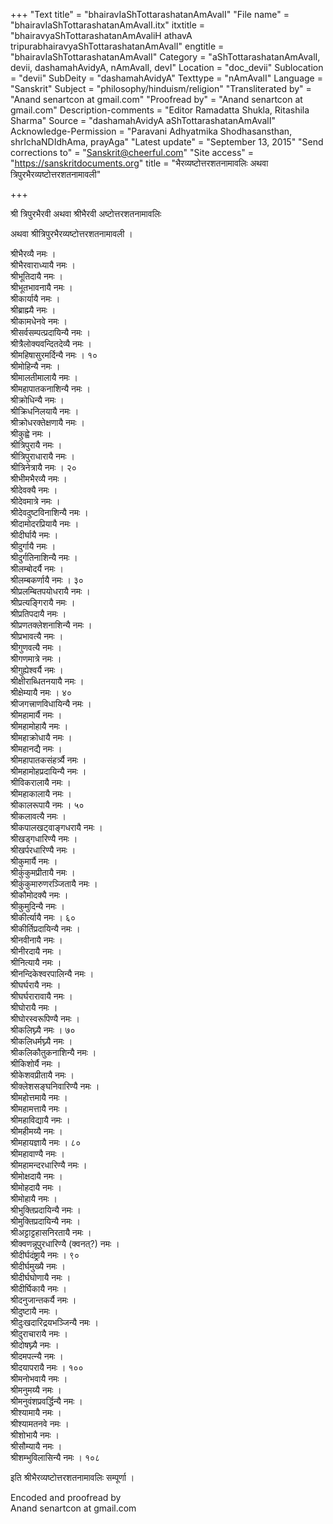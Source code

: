 +++
"Text title" = "bhairavIaShTottarashatanAmAvalI"
"File name" = "bhairavIaShTottarashatanAmAvalI.itx"
itxtitle = "bhairavyaShTottarashatanAmAvaliH athavA tripurabhairavyaShTottarashatanAmAvalI"
engtitle = "bhairavIaShTottarashatanAmAvalI"
Category = "aShTottarashatanAmAvalI, devii, dashamahAvidyA, nAmAvalI, devI"
Location = "doc_devii"
Sublocation = "devii"
SubDeity = "dashamahAvidyA"
Texttype = "nAmAvalI"
Language = "Sanskrit"
Subject = "philosophy/hinduism/religion"
"Transliterated by" = "Anand senartcon at gmail.com"
"Proofread by" = "Anand senartcon at gmail.com"
Description-comments = "Editor Ramadatta Shukla, Ritashila Sharma"
Source = "dashamahAvidyA aShTottarashatanAmAvalI"
Acknowledge-Permission = "Paravani Adhyatmika Shodhasansthan, shrIchaNDIdhAma, prayAga"
"Latest update" = "September 13, 2015"
"Send corrections to" = "Sanskrit@cheerful.com"
"Site access" = "https://sanskritdocuments.org"
title = "भैरव्यष्टोत्तरशतनामावलिः अथवा त्रिपुरभैरव्यष्टोत्तरशतनामावली"

+++
  
 श्री त्रिपुरभैरवी अथवा श्रीभैरवी अष्टोत्तरशतनामावलिः   
  
अथवा श्रीत्रिपुरभैरव्यष्टोत्तरशतनामावली ।  
  
श्रीभैरव्यै नमः ।  
श्रीभैरवाराध्यायै नमः ।  
श्रीभूतिदायै नमः ।  
श्रीभूतभावनायै नमः ।  
श्रीकार्यायै नमः ।  
श्रीब्राह्म्यै नमः ।  
श्रीकामधेनवे नमः ।  
श्रीसर्वसम्पत्प्रदायिन्यै नमः ।  
श्रीत्रैलोक्यवन्दितदेव्यै नमः ।  
श्रीमहिषासुरमर्दिन्यै नमः । १०  
श्रीमोहिन्यै नमः ।  
श्रीमालतीमालायै नमः ।  
श्रीमहापातकनाशिन्यै नमः ।  
श्रीक्रोधिन्यै नमः ।  
श्रीक्रिधनिलयायै नमः ।  
श्रीक्रोधरक्तेक्षणायै नमः ।  
श्रीकुह्वे नमः ।  
श्रीत्रिपुरायै नमः ।  
श्रीत्रिपुराधारायै नमः ।  
श्रीत्रिनेत्रायै नमः । २०  
श्रीभीमभैरव्यै नमः ।  
श्रीदेवक्यै नमः ।  
श्रीदेवमात्रे नमः ।  
श्रीदेवदुष्टविनाशिन्यै नमः ।  
श्रीदामोदरप्रियायै नमः ।  
श्रीदीर्घायै नमः ।  
श्रीदुर्गायै नमः ।  
श्रीदुर्गतिनाशिन्यै नमः ।  
श्रीलम्बोदर्यै नमः ।  
श्रीलम्बकर्णायै नमः । ३०  
श्रीप्रलम्बितपयोधरायै नमः ।  
श्रीप्रत्यङ्गिरायै नमः ।  
श्रीप्रतिपदायै नमः ।  
श्रीप्रणतक्लेशनाशिन्यै नमः ।  
श्रीप्रभावत्यै नमः ।  
श्रीगुणवत्यै नमः ।  
श्रीगणमात्रे नमः ।  
श्रीगुह्येश्वर्यै नमः ।  
श्रीक्षीराब्धितनयायै नमः ।  
श्रीक्षेम्यायै नमः । ४०  
श्रीजगत्त्राणविधायिन्यै नमः ।  
श्रीमहामार्यै नमः ।  
श्रीमहामोहायै नमः ।  
श्रीमहाक्रोधायै नमः ।  
श्रीमहानद्यै नमः ।  
श्रीमहापातकसंहर्त्र्यै नमः ।  
श्रीमहामोहप्रदायिन्यै नमः ।  
श्रीविकरालायै नमः ।  
श्रीमहाकालायै नमः ।  
श्रीकालरूपायै नमः । ५०  
श्रीकलावत्यै नमः ।  
श्रीकपालखट्वाङ्गधरायै नमः ।  
श्रीखड्गधारिण्यै नमः ।  
श्रीखर्परधारिण्यै नमः ।  
श्रीकुमार्यै नमः ।  
श्रीकुंकुमप्रीतायै नमः ।  
श्रीकुंकुमारुणरञ्जितायै नमः ।  
श्रीकौमोदक्यै नमः ।  
श्रीकुमुदिन्यै नमः ।  
श्रीकीर्त्यायै नमः । ६०  
श्रीकीर्तिप्रदायिन्यै नमः ।  
श्रीनवीनायै नमः ।  
श्रीनीरदायै नमः ।  
श्रीनित्यायै नमः ।  
श्रीनन्दिकेश्वरपालिन्यै नमः ।  
श्रीघर्घरायै नमः ।  
श्रीघर्घरारावायै नमः ।  
श्रीघोरायै नमः ।  
श्रीघोरस्वरूपिण्यै नमः ।  
श्रीकलिघ्न्यै नमः । ७०  
श्रीकलिधर्मघ्न्यै नमः ।  
श्रीकलिकौतुकनाशिन्यै नमः ।  
श्रीकिशोर्यै नमः ।  
श्रीकेशवप्रीतायै नमः ।  
श्रीक्लेशसङ्घनिवारिण्यै नमः ।  
श्रीमहोत्तमायै नमः ।  
श्रीमहामत्तायै नमः ।  
श्रीमहाविद्यायै नमः ।  
श्रीमहीमय्यै नमः ।  
श्रीमहायज्ञायै नमः । ८०  
श्रीमहावाण्यै नमः ।  
श्रीमहामन्दरधारिण्यै नमः ।  
श्रीमोक्षदायै नमः ।  
श्रीमोहदायै नमः ।  
श्रीमोहायै नमः ।  
श्रीभुक्तिप्रदायिन्यै नमः ।  
श्रीमुक्तिप्रदायिन्यै नमः ।  
श्रीअट्टाट्टहासनिरतायै नमः ।  
श्रीक्वणन्नूपुरधारिण्यै (क्वनत्?) नमः ।  
श्रीदीर्घदंष्ट्रायै नमः । ९०  
श्रीदीर्घमुख्यै नमः ।  
श्रीदीर्घघोणायै नमः ।  
श्रीदीर्घिकायै नमः ।  
श्रीदनुजान्तकर्यै नमः ।  
श्रीदुष्टायै नमः ।  
श्रीदुःखदारिद्रयभञ्जिन्यै नमः ।  
श्रीदुराचारायै नमः ।  
श्रीदोषघ्न्यै नमः ।  
श्रीदमपत्न्यै नमः ।  
श्रीदयापरायै नमः । १००  
श्रीमनोभवायै नमः ।  
श्रीमनुमय्यै नमः ।  
श्रीमनुवंशप्रवर्द्धिन्यै नमः ।  
श्रीश्यामायै नमः ।  
श्रीश्यामतनवे नमः ।  
श्रीशोभायै नमः ।  
श्रीसौम्यायै नमः ।  
श्रीशम्भुविलासिन्यै नमः । १०८  
  
इति श्रीभैरव्यष्टोत्तरशतनामावलिः सम्पूर्णा ।  
  
  
Encoded and proofread by  
Anand senartcon at gmail.com  
  
